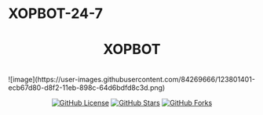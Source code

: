 # XOPBOT-24-7
<h1 align="center"> XOPBOT  </h1>
<br>
![image](https://user-images.githubusercontent.com/84269666/123801401-ecb67d80-d8f2-11eb-898c-64d6bdfd8c3d.png)
<p align="center">
<a href="https://github.com/HACKERPROTM/XOPBOT-24-7/blob/main/LICENSE.md"><img alt="GitHub License" src="https://img.shields.io/github/license/Simpleboy353/REAPER-2.0?style=for-the-badge"></a>
<a href="https://github.com/HACKERPROTM/stargazers"><img alt="GitHub Stars" src="https://img.shields.io/github/stars/HACKERPROTM/XOPBOT?style=for-the-badge"></a> 
<a href="https://github.com/HACKERPROTM/XOPBOT-24-7/network"><img alt="GitHub Forks" src="https://img.shields.io/github/forks/HACKERPROTM/XOPBOT?style=for-the-badge"></a>
</p>
